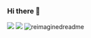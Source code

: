 ### Hi there 👋
<img src = "https://lanyard.cnrad.dev/api/447770912331268096"/>
<img src = "https://www.pcgamebenchmark.com/signature/intel-core-i5-8500/32gb/nvidia-geforce-rtx-3060/forum.png"/>
<img src="https://myreadme.vercel.app/api/embed/reverseRAFID?panels=userstatistics,toprepositories,commitgraph" alt="reimaginedreadme" />
